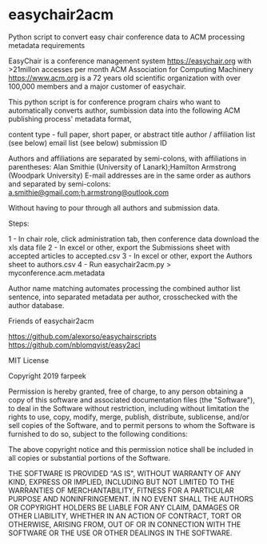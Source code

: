 # easychair2acm
Python script to convert easy chair conference data to ACM processing metadata requirements

EasyChair is a conference management system  https://easychair.org with >21millon accesses per month
ACM Association for Computing Machinery https://www.acm.org is a 72 years old scientific organization with over 100,000 members and a major customer of easychair.

This python script is for conference program chairs who want to automatically converts author, sumbission data into the following ACM publishing process' metadata format,

content type - full paper, short paper, or abstract
title
author / affiliation list (see below)
email list (see below)
submission ID

Authors and affiliations are separated by semi-colons, with affiliations in parentheses:
  Alan Smithie (University of Lanark);Hamilton Armstrong (Woodpark University)
E-mail addresses are in the same order as authors and separated by semi-colons:
  a.smithie@gmail.com;h.armstrong@outlook.com

Without having to pour through all authors and submission data.

Steps:

1 - In chair role, click administration tab, then conference data download the xls data file
2 - In excel or other, export the Submissions sheet with accepted articles to accepted.csv
3 - In excel or other, export the Authors sheet to authors.csv
4 - Run easychair2acm.py > myconference.acm.metadata

Author name matching automates processing the combined author list sentence, into separated metadata per author, crosschecked with the author database.

Friends of easychair2acm

https://github.com/alexorso/easychairscripts
https://github.com/nblomqvist/easy2acl

MIT License

Copyright 2019 farpeek

Permission is hereby granted, free of charge, to any person obtaining a copy of this software and associated documentation files (the "Software"), to deal in the Software without restriction, including without limitation the rights to use, copy, modify, merge, publish, distribute, sublicense, and/or sell copies of the Software, and to permit persons to whom the Software is furnished to do so, subject to the following conditions:

The above copyright notice and this permission notice shall be included in all copies or substantial portions of the Software.

THE SOFTWARE IS PROVIDED "AS IS", WITHOUT WARRANTY OF ANY KIND, EXPRESS OR IMPLIED, INCLUDING BUT NOT LIMITED TO THE WARRANTIES OF MERCHANTABILITY, FITNESS FOR A PARTICULAR PURPOSE AND NONINFRINGEMENT. IN NO EVENT SHALL THE AUTHORS OR COPYRIGHT HOLDERS BE LIABLE FOR ANY CLAIM, DAMAGES OR OTHER LIABILITY, WHETHER IN AN ACTION OF CONTRACT, TORT OR OTHERWISE, ARISING FROM, OUT OF OR IN CONNECTION WITH THE SOFTWARE OR THE USE OR OTHER DEALINGS IN THE SOFTWARE.


